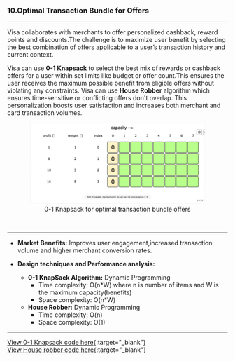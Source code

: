 ### 10.**Optimal Transaction Bundle for Offers**

---

Visa collaborates with merchants to offer personalized cashback, reward points and discounts.The challenge is to maximize user benefit by selecting the best combination of offers applicable to a user’s transaction history and current context.

Visa can use **0-1 Knapsack** to select the best mix of rewards or cashback offers for a user within set limits like budget or offer count.This ensures the user receives the maximum possible benefit from eligible offers without violating any constraints. Visa can use **House Robber** algorithm which ensures time-sensitive or conflicting offers don't overlap. This personalization boosts user satisfaction and increases both merchant and card transaction volumes.

<p align="center">
  <img src="https://raw.githubusercontent.com/Daneshwari07/vica.github.io/main/images/knapsack.gif?raw=true" style="width: 400px; height: auto;" alt="Run Length Encoding">
  <br>
  <strong></strong>0-1 Knapsack for optimal transaction bundle offers
</p>
<br>

---

- **Market Benefits:** Improves user engagement,increased transaction volume and higher merchant conversion rates.

- **Design techniques and Performance analysis:**
  
     - **0-1 KnapSack Algorithm:** Dynamic Programming
          - Time complexity: O(n*W) where n is number of items and W is the maximum capacity(benefits)
          - Space complexity: O(n*W)
     - **House Robber:** Dynamic Programming
          - Time complexity: O(n)
          - Space complexity: O(1)

---
            

[View 0-1 Knapsack code here](https://github.com/Daneshwari07/vica.github.io/blob/main/codes/knapsack.cpp){:target="_blank"}<br>
[View House robber code here](https://github.com/Daneshwari07/vica.github.io/blob/main/codes/robber.cpp){:target="_blank"}<br><br><br>
